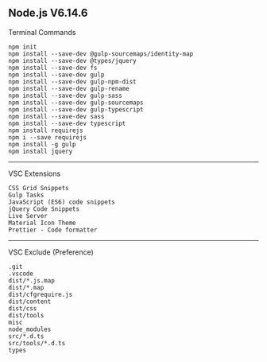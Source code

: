 ## Node.js V6.14.6

Terminal Commands

    npm init
    npm install --save-dev @gulp-sourcemaps/identity-map
    npm install --save-dev @types/jquery
    npm install --save-dev fs
    npm install --save-dev gulp
    npm install --save-dev gulp-npm-dist
    npm install --save-dev gulp-rename
    npm install --save-dev gulp-sass
    npm install --save-dev gulp-sourcemaps
    npm install --save-dev gulp-typescript
    npm install --save-dev sass
    npm install --save-dev typescript
    npm install requirejs
    npm i --save requirejs
    npm install -g gulp
    npm install jquery

---

VSC Extensions

    CSS Grid Snippets
    Gulp Tasks
    JavaScript (ES6) code snippets
    jQuery Code Snippets
    Live Server
    Material Icon Theme
    Prettier - Code formatter

---

VSC Exclude (Preference)

    .git
    .vscode
    dist/*.js.map
    dist/*.map
    dist/cfgrequire.js
    dist/content
    dist/css
    dist/tools
    misc
    node_modules
    src/*.d.ts
    src/tools/*.d.ts
    types
